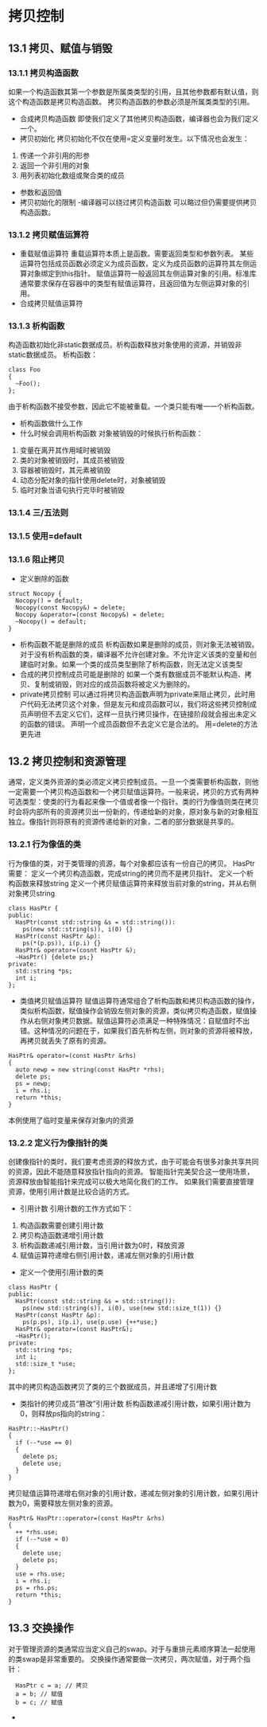 # 拷贝控制
## 13.1 拷贝、赋值与销毁
### 13.1.1 拷贝构造函数
如果一个构造函数其第一个参数是所属类类型的引用，且其他参数都有默认值，则这个构造函数是拷贝构造函数。
拷贝构造函数的参数必须是所属类类型的引用。
- 合成拷贝构造函数
即使我们定义了其他拷贝构造函数，编译器也会为我们定义一个。
- 拷贝初始化
拷贝初始化不仅在使用=定义变量时发生。以下情况也会发生：
1. 传递一个非引用的形参
2. 返回一个非引用的对象
3. 用列表初始化数组或聚合类的成员
- 参数和返回值
- 拷贝初始化的限制
-编译器可以绕过拷贝构造函数
可以略过但仍需要提供拷贝构造函数。
### 13.1.2 拷贝赋值运算符
- 重载赋值运算符
重载运算符本质上是函数。需要返回类型和参数列表。
某些运算符包括成员函数必须定义为成员函数，定义为成员函数的运算符其左侧运算对象绑定到this指针。
赋值运算符一般返回其左侧运算对象的引用。标准库通常要求保存在容器中的类型有赋值运算符，且返回值为左侧运算对象的引用。
- 合成拷贝赋值运算符
### 13.1.3 析构函数
构造函数初始化非static数据成员。析构函数释放对象使用的资源，并销毁非static数据成员。
析构函数：
```
class Foo
{
  ~Foo();
};
```
由于析构函数不接受参数，因此它不能被重载。一个类只能有唯一一个析构函数。
- 析构函数做什么工作
- 什么时候会调用析构函数
对象被销毁的时候执行析构函数：
1. 变量在离开其作用域时被销毁
2. 类的对象被销毁时，其成员被销毁
3. 容器被销毁时，其元素被销毁
4. 动态分配对象的指针使用delete时，对象被销毁
5. 临时对象当语句执行完毕时被销毁
### 13.1.4 三/五法则
### 13.1.5 使用=default
### 13.1.6 阻止拷贝
- 定义删除的函数
```
struct Nocopy {
  Nocopy() = default;
  Nocopy(const Nocopy&) = delete;
  Nocopy &operator=(const Nocopy&) = delete;
  ~Nocopy() = default;
}
```
- 析构函数不能是删除的成员
析构函数如果是删除的成员，则对象无法被销毁。对于没有析构函数的类，编译器不允许创建对象。不允许定义该类的变量和创建临时对象。如果一个类的成员类型删除了析构函数，则无法定义该类型
- 合成的拷贝控制成员可能是删除的
如果一个类有数据成员不能默认构造、拷贝、复制或销毁，则对应的成员函数将被定义为删除的。
- private拷贝控制
可以通过将拷贝构造函数声明为private来阻止拷贝，此时用户代码无法拷贝这个对象，但是友元和成员函数可以，我们将这些拷贝控制成员声明但不去定义它们，这样一旦执行拷贝操作，在链接阶段就会报出未定义的函数的错误。
声明一个成员函数但不去定义它是合法的。
用=delete的方法更先进
## 13.2 拷贝控制和资源管理
通常，定义类外资源的类必须定义拷贝控制成员。一旦一个类需要析构函数，则他一定需要一个拷贝构造函数和一个拷贝赋值运算符。一般来说，拷贝的方式有两种可选类型：使类的行为看起来像一个值或者像一个指针。类的行为像值则类在拷贝时会将内部所有的资源拷贝出一份新的，传递给新的对象，原对象与新的对象相互独立。像指针则将原有的资源传递给新的对象，二者的部分数据是共享的。
### 13.2.1 行为像值的类
行为像值的类，对于类管理的资源，每个对象都应该有一份自己的拷贝。
HasPtr需要：
定义一个拷贝构造函数，完成string的拷贝而不是拷贝指针。
定义一个析构函数来释放string
定义一个拷贝赋值运算符来释放当前对象的string，并从右侧对象拷贝string
```
class HasPtr {
public:
  HasPtr(const std::string &s = std::string()):
    ps(new std::string(s)), i(0) {}
  HasPtr(const HasPtr &p):
    ps(*(p.ps)), i(p.i) {}
  HasPtr& operator=(cosnt HasPtr &);
  ~HasPtr() {delete ps;}
private:
  std::string *ps;
  int i;
};
```
- 类值拷贝赋值运算符
赋值运算符通常组合了析构函数和拷贝构造函数的操作，类似析构函数，赋值操作会销毁左侧对象的资源，类似拷贝构造函数，赋值操作从右侧对象拷贝数据。赋值运算符必须满足一种特殊情况：自赋值时不出错。这种情况的问题在于，如果我们首先析构左侧，则对象的资源将被释放，再拷贝就丢失了原有的资源。
```
HasPtr& operator=(const HasPtr &rhs)
{
  auto newp = new string(const HasPtr *rhs);
  delete ps;
  ps = newp;
  i = rhs.i;
  return *this;
}
```
本例使用了临时变量来保存对象内的资源
### 13.2.2 定义行为像指针的类
创建像指针的类时，我们要考虑资源的释放方式，由于可能会有很多对象共享共同的资源，因此不能随意释放指针指向的资源。
智能指针完美契合这一使用场景，资源释放由智能指针来完成可以极大地简化我们的工作。
如果我们需要直接管理资源，使用引用计数是比较合适的方式。
- 引用计数
引用计数的工作方式如下：
1. 构造函数需要创建引用计数
2. 拷贝构造函数递增引用计数
3. 析构函数递减引用计数，当引用计数为0时，释放资源
4. 赋值运算符递增右侧引用计数，递减左侧对象的引用计数
- 定义一个使用引用计数的类
```
class HasPtr {
public:
  HasPtr(const std::string &s = std::string()):
    ps(new std::string(s)), i(0), use(new std::size_t(1)) {}
  HasPtr(const HasPtr &p):
    ps(p.ps), i(p.i), use(p.use) {++*use;}
  HasPtr& operator=(const HasPtr&);
  ~HasPtr();
private:
  std::string *ps;
  int i;
  std::size_t *use;
};
```
其中的拷贝构造函数拷贝了类的三个数据成员，并且递增了引用计数
- 类指针的拷贝成员“篡改”引用计数
析构函数递减引用计数，如果引用计数为0，则释放ps指向的string：
```
HasPtr::~HasPtr()
{
  if (--*use == 0)
  {
    delete ps;
    delete use;
  }
}
```
拷贝赋值运算符递增右侧对象的引用计数，递减左侧对象的引用计数，如果引用计数为0，需要释放左侧对象的资源。
```
HasPtr& HasPtr::operator=(const HasPtr &rhs)
{
  ++ *rhs.use;
  if (--*use = 0)
  {
    delete use;
    delete ps;
  }
  use = rhs.use;
  i = rhs.i;
  ps = rhs.ps;
  return *this;
}
```
## 13.3 交换操作
  对于管理资源的类通常应当定义自己的swap。对于与重排元素顺序算法一起使用的类swap是非常重要的。
  交换操作通常要做一次拷贝，两次赋值，对于两个指针：
  ```
    HasPtr c = a; // 拷贝
    a = b; // 赋值
    b = c; // 赋值
  ```
  - 
